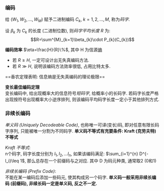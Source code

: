 ### 编码

给 $(W_{1},W_{2},\dots,W_{M})$ 赋予二进制编码 $C_{k},\  k=1, 2,\dots,M$, 称为*码字*.

设 $\beta_{k}$ 为 $C_{k}$ 的长度 (二进制位数), 则*码字平均长度* $R$ 为:
$$R=\sum^{M}_{k=1}\beta_{k}\cdot P_{k}(C_{k})$$

**编码效率** $\eta=\frac{H}{R}\%$, 其中 H 为信源[熵](熵.md)
- 若 $R\ge H$, 一定可设计出无失真编码方法.
- 若 $R \gg H$, 说明该编码方法效率很低, 占用比特太多.

==香农定理表明: 信息熵是无失真编码的理论极限==

**变长最佳编码定理**  
变长编码中, 给出现概率大的信息符号*短码字*, 给概率小的长码字. 若码字长度严格出现按符号出现概率大小逆序排列, 则该编码平均码字长度一定小于其他排列方式.

### 非续长编码

*单义码 (Uniquely Decodeable Code)*, 也称唯一可译(变长)码, 即对任意有限长码字序列, 只能被唯一分割为不同码字. **单义码不等式有充要条件: Kraft (克劳夫特) 不等式**

*Kraft 不等式*:  
n个码字, 码字长度分别为 $l_{1},l_{2},...l_{n}$, 如果该编码满足: $\sum_{i=1}^{n} D^{-l_i}\leq 1$, 那么总存在一个前缀码与之对应. 其中 D 为码元种类, 通常取2 (0和1)

*非续长编码 (Prefix Code)*:  
不能在某一编码后添加一些码元, 使其构成另一个码字. **单义码一般采用非续长编码 (前缀码), 非续长码一定是单义码, 反之不一定.**
